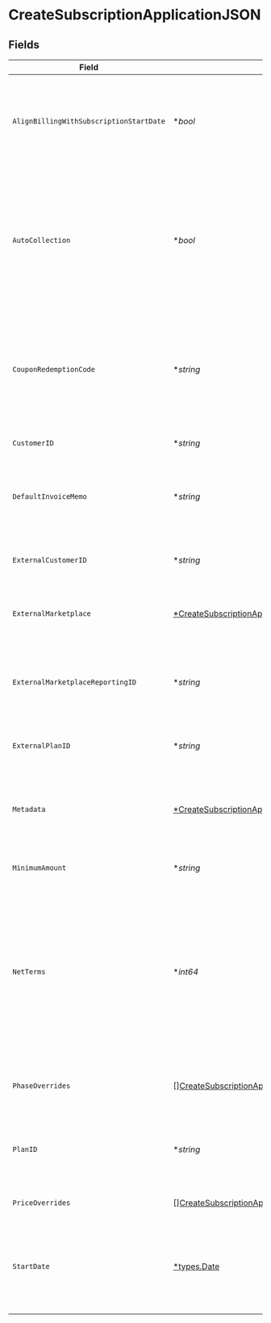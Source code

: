# CreateSubscriptionApplicationJSON


## Fields

| Field                                                                                                                                                                                                                                                                                                                          | Type                                                                                                                                                                                                                                                                                                                           | Required                                                                                                                                                                                                                                                                                                                       | Description                                                                                                                                                                                                                                                                                                                    | Example                                                                                                                                                                                                                                                                                                                        |
| ------------------------------------------------------------------------------------------------------------------------------------------------------------------------------------------------------------------------------------------------------------------------------------------------------------------------------ | ------------------------------------------------------------------------------------------------------------------------------------------------------------------------------------------------------------------------------------------------------------------------------------------------------------------------------ | ------------------------------------------------------------------------------------------------------------------------------------------------------------------------------------------------------------------------------------------------------------------------------------------------------------------------------ | ------------------------------------------------------------------------------------------------------------------------------------------------------------------------------------------------------------------------------------------------------------------------------------------------------------------------------ | ------------------------------------------------------------------------------------------------------------------------------------------------------------------------------------------------------------------------------------------------------------------------------------------------------------------------------ |
| `AlignBillingWithSubscriptionStartDate`                                                                                                                                                                                                                                                                                        | **bool*                                                                                                                                                                                                                                                                                                                        | :heavy_minus_sign:                                                                                                                                                                                                                                                                                                             | Align billing periods with the subscription's start_date. If this is not provided, this defaults to aligning billing periods with the start of the month.                                                                                                                                                                      |                                                                                                                                                                                                                                                                                                                                |
| `AutoCollection`                                                                                                                                                                                                                                                                                                               | **bool*                                                                                                                                                                                                                                                                                                                        | :heavy_minus_sign:                                                                                                                                                                                                                                                                                                             | Used to determine whether Orb will attempt to automatically charge the payment method on file for the customer corresponding to this subscription. If not provided, the property on the corresponding customer will be honored.                                                                                                |                                                                                                                                                                                                                                                                                                                                |
| `CouponRedemptionCode`                                                                                                                                                                                                                                                                                                         | **string*                                                                                                                                                                                                                                                                                                                      | :heavy_minus_sign:                                                                                                                                                                                                                                                                                                             | Redemption code to be used for this subscription. If the coupon cannot be found by its redemption code, or cannot be redeemed, an error response will be returned and the plan change will not be scheduled.                                                                                                                   |                                                                                                                                                                                                                                                                                                                                |
| `CustomerID`                                                                                                                                                                                                                                                                                                                   | **string*                                                                                                                                                                                                                                                                                                                      | :heavy_minus_sign:                                                                                                                                                                                                                                                                                                             | The ID of the customer to subscribe.                                                                                                                                                                                                                                                                                           | 97DPcZE9hxsbb9Y9                                                                                                                                                                                                                                                                                                               |
| `DefaultInvoiceMemo`                                                                                                                                                                                                                                                                                                           | **string*                                                                                                                                                                                                                                                                                                                      | :heavy_minus_sign:                                                                                                                                                                                                                                                                                                             | Invoices for this subscription will populate with this memo. When not set, the plan-level setting for memo will be used.                                                                                                                                                                                                       |                                                                                                                                                                                                                                                                                                                                |
| `ExternalCustomerID`                                                                                                                                                                                                                                                                                                           | **string*                                                                                                                                                                                                                                                                                                                      | :heavy_minus_sign:                                                                                                                                                                                                                                                                                                             | The external ID of the customer to subscribe, as an alternate to passing the `customer_id`.                                                                                                                                                                                                                                    |                                                                                                                                                                                                                                                                                                                                |
| `ExternalMarketplace`                                                                                                                                                                                                                                                                                                          | [*CreateSubscriptionApplicationJSONExternalMarketplace](../../models/operations/createsubscriptionapplicationjsonexternalmarketplace.md)                                                                                                                                                                                       | :heavy_minus_sign:                                                                                                                                                                                                                                                                                                             | Optionally provide the name of the external marketplace that the subscription is attached to.                                                                                                                                                                                                                                  | google                                                                                                                                                                                                                                                                                                                         |
| `ExternalMarketplaceReportingID`                                                                                                                                                                                                                                                                                               | **string*                                                                                                                                                                                                                                                                                                                      | :heavy_minus_sign:                                                                                                                                                                                                                                                                                                             | The reporting ID to associate this subscription with the external marketplace. Required if external_marketplace is specified.                                                                                                                                                                                                  | project_number:983410661111                                                                                                                                                                                                                                                                                                    |
| `ExternalPlanID`                                                                                                                                                                                                                                                                                                               | **string*                                                                                                                                                                                                                                                                                                                      | :heavy_minus_sign:                                                                                                                                                                                                                                                                                                             | The external ID of the plan, which can be used in place of the `plan_id`.                                                                                                                                                                                                                                                      |                                                                                                                                                                                                                                                                                                                                |
| `Metadata`                                                                                                                                                                                                                                                                                                                     | [*CreateSubscriptionApplicationJSONMetadata](../../models/operations/createsubscriptionapplicationjsonmetadata.md)                                                                                                                                                                                                             | :heavy_minus_sign:                                                                                                                                                                                                                                                                                                             | User-specified key value pairs, often useful for referencing internal resources or IDs. Returned as-is in the subscription resource.                                                                                                                                                                                           |                                                                                                                                                                                                                                                                                                                                |
| `MinimumAmount`                                                                                                                                                                                                                                                                                                                | **string*                                                                                                                                                                                                                                                                                                                      | :heavy_minus_sign:                                                                                                                                                                                                                                                                                                             | The subscription's override minimum amount for the plan.                                                                                                                                                                                                                                                                       | 1.23                                                                                                                                                                                                                                                                                                                           |
| `NetTerms`                                                                                                                                                                                                                                                                                                                     | **int64*                                                                                                                                                                                                                                                                                                                       | :heavy_minus_sign:                                                                                                                                                                                                                                                                                                             | The net terms of a subscription determine when a subscription's invoice is due relative to its issue date. Whereas a net terms of 0 signifies "due on issue", a net terms of 30 can be used to provide the customer one month to pay the invoice. By default, the subscription defaults to the plan's net terms configuration. | 0                                                                                                                                                                                                                                                                                                                              |
| `PhaseOverrides`                                                                                                                                                                                                                                                                                                               | [][CreateSubscriptionApplicationJSONPhaseOverrides](../../models/operations/createsubscriptionapplicationjsonphaseoverrides.md)                                                                                                                                                                                                | :heavy_minus_sign:                                                                                                                                                                                                                                                                                                             | Optionally provide a list of minimum amount or discount overrides for phases on the plan.                                                                                                                                                                                                                                      |                                                                                                                                                                                                                                                                                                                                |
| `PlanID`                                                                                                                                                                                                                                                                                                                       | **string*                                                                                                                                                                                                                                                                                                                      | :heavy_minus_sign:                                                                                                                                                                                                                                                                                                             | The plan that the given customer should be subscribed to. The plan determines the pricing and cadence of the subscription.                                                                                                                                                                                                     | ZMwNQefe7J3ecf7W                                                                                                                                                                                                                                                                                                               |
| `PriceOverrides`                                                                                                                                                                                                                                                                                                               | [][CreateSubscriptionApplicationJSONPriceOverrides](../../models/operations/createsubscriptionapplicationjsonpriceoverrides.md)                                                                                                                                                                                                | :heavy_minus_sign:                                                                                                                                                                                                                                                                                                             | Optionally provide a list of overrides for prices on the plan                                                                                                                                                                                                                                                                  |                                                                                                                                                                                                                                                                                                                                |
| `StartDate`                                                                                                                                                                                                                                                                                                                    | [*types.Date](../../types/date.md)                                                                                                                                                                                                                                                                                             | :heavy_minus_sign:                                                                                                                                                                                                                                                                                                             | The date that Orb should start billing for the subscription, localized to the customer's timezone. If this is not provided, this defaults to the current date in the customer's timezone.                                                                                                                                      | 2022-01-01                                                                                                                                                                                                                                                                                                                     |